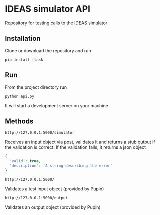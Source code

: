 # IDEAS simulator API
Repository for testing calls to the IDEAS simulator

## Installation
Clone or download the repository and run 

    pip install flask

## Run
From the project directory run 

    python api.py

It will start a development server on your machine

## Methods
    http://127.0.0.1:5000/simulator
Receives an input object via post, validates it and returns 
a stub output if the validation is correct. If the validation 
fails, it returns a json object

```javascript
{
  'valid': true,
  'description': 'A string describing the error'
}
```

    http://127.0.0.1:5000/ 
Validates a test input object (provided by Pupin)

    http://127.0.0.1:5000/output
Validates an output object (provided by Pupin)
